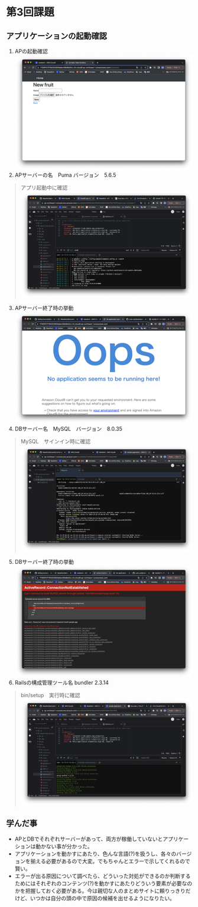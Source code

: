 #  第3回課題

##  アプリケーションの起動確認
1. APの起動確認  
![AP起動確認](1.png)  
2. APサーバーの名　Puma バージョン　5.6.5  
>アプリ起動中に確認  
![APサーバーの確認](puma.png)
3. APサーバー終了時の挙動  
![APサーバー終了時の挙動](4.png)
4. DBサーバー名　MySQL　バージョン　8.0.35  
>MySQL　サインイン時に確認  
![DBサーバーの確認](mysql.png)
5. DBサーバー終了時の挙動  
![DBサーバー終了時の挙動](7.png)
6. Railsの構成管理ツール名 bundler 2.3.14  
>bin/setup　実行時に確認  
![Railsの構成管理ツール名](bundler.png)

## 学んだ事
- APとDBでそれぞれサーバーがあって、両方が稼働していないとアプリケーションは動かない事が分かった。
- アプリケーションを動かすにあたり、色んな言語(?)を扱うし、各々のバージョンを揃える必要があるので大変。でもちゃんとエラーで示してくれるので賢い。
- エラーが出る原因について調べたら、どういった対処ができるのか判断するためにはそれぞれのコンテンツ(?)を動かすにあたりどういう要素が必要なのかを把握しておく必要がある。今は親切な人のまとめサイトに頼りっきりだけど、いつかは自分の頭の中で原因の候補を出せるようになりたい。
